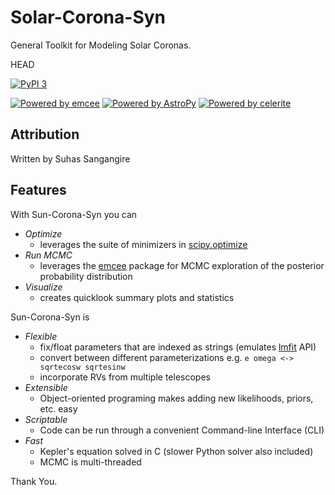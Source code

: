 
# Solar-Corona-Syn

General Toolkit for Modeling Solar Coronas.

HEAD

[![PyPI 3](https://badge.fury.io/py/Sun-Corona-Syn.svg)](https://www.pypi.org) 

[![Powered by emcee](https://img.shields.io/badge/powered_by-emcee-EB5368.svg?style=flat)](https://emcee.readthedocs.io)
[![Powered by AstroPy](https://img.shields.io/badge/powered_by-AstroPy-EB5368.svg?style=flat)](http://www.astropy.org)
[![Powered by celerite](https://img.shields.io/badge/powered_by-celerite-EB5368.svg?style=flat)](https://celerite.readthedocs.io)

## Attribution

Written by Suhas Sangangire


## Features

With Sun-Corona-Syn you can


- *Optimize*
  - leverages the suite of minimizers in [scipy.optimize](https://docs.scipy.org/doc/scipy/reference/optimize.html)
- *Run MCMC*
  - leverages the [emcee](http://dfm.io/emcee/) package for MCMC exploration of the posterior probability distribution
- *Visualize*
  - creates quicklook summary plots and statistics
 
Sun-Corona-Syn is

- *Flexible*
  - fix/float parameters that are indexed as strings (emulates [lmfit](https://github.com/lmfit/lmfit-py/) API)
  - convert between different parameterizations e.g. `e omega <-> sqrtecosw sqrtesinw`
  - incorporate RVs from multiple telescopes
- *Extensible* 
  - Object-oriented programing makes adding new likelihoods, priors, etc. easy
- *Scriptable*
  - Code can be run through a convenient Command-line Interface (CLI) 
- *Fast*
   - Kepler's equation solved in C (slower Python solver also included)
   - MCMC is multi-threaded


 Thank You.
